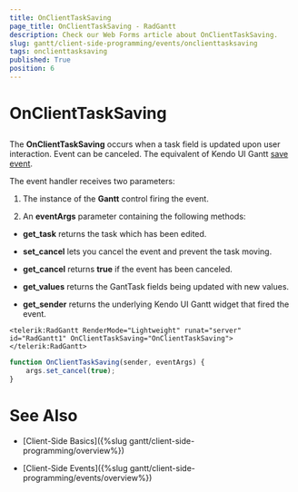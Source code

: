 ```yaml
---
title: OnClientTaskSaving
page_title: OnClientTaskSaving - RadGantt
description: Check our Web Forms article about OnClientTaskSaving.
slug: gantt/client-side-programming/events/onclienttasksaving
tags: onclienttasksaving
published: True
position: 6
---
```


# OnClientTaskSaving

## 

The **OnClientTaskSaving** occurs when a task field is updated upon user interaction. Event can be canceled. The equivalent of Kendo UI Gantt [save event](https://docs.telerik.com/kendo-ui/api/javascript/ui/gantt/events/save).

The event handler receives two parameters:

1. The instance of the **Gantt** control firing the event.

1. An **eventArgs** parameter containing the following methods:

* **get_task** returns the task which has been edited.

* **set_cancel** lets you cancel the event and prevent the task moving.

* **get_cancel** returns **true** if the event has been canceled.

* **get_values** returns the GantTask fields being updated with new values.

* **get_sender** returns the underlying Kendo UI Gantt widget that fired the event.

````ASP.NET
<telerik:RadGantt RenderMode="Lightweight" runat="server" id="RadGantt1" OnClientTaskSaving="OnClientTaskSaving">
</telerik:RadGantt>
````

````JavaScript
function OnClientTaskSaving(sender, eventArgs) {
    args.set_cancel(true);
}
````

# See Also

 * [Client-Side Basics]({%slug gantt/client-side-programming/overview%})

 * [Client-Side Events]({%slug gantt/client-side-programming/events/overview%})
